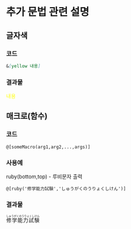 # 추가 문법 관련 설명
## 글자색
### 코드
```markdown
&[yellow 내용]
```
### 결과물
<span style="color:yellow">내용</span>
## 매크로(함수)
### 코드
```
@[someMacro(arg1,arg2,...,args)]
```
### 사용예
ruby(bottom,top) - 루비문자 출력
```
@[ruby('修学能力試験','しゅうがくのうりょくしけん')]
```
### 결과물
<ruby>
    <rb>修学能力試験</rb>
    <rt>しゅうがくのうりょくしけん</rt>
</ruby>
